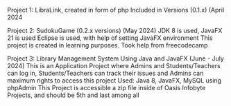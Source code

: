 Project 1: LibraLink, created in form of php
Included in Versions (0.1.x) (April 2024

Project 2: SudokuGame (0.2.x versions) (May 2024)
JDK 8 is used, JavaFX 21 is used
Eclipse is used, with help of setting JavaFX environment
This project is created in learning purposes. Took help from freecodecamp

Project 3: Library Management System Using Java and JavaFX (June - July 2024)
This is an Application Project where Admins and Students/Teachers can log in, Students/Teachers can track their issues and Admins can maximum rights to access this project
Used: Java 8, JavaFX, MySQL using phpAdmin
This Project is accessible a zip file inside of Oasis Infobyte Projects, and should be 5th and last among all
